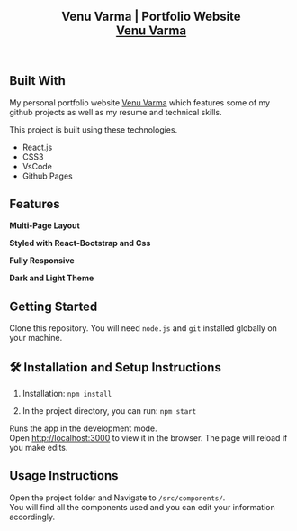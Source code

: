 <h2 align="center">
  Venu Varma | Portfolio Website<br/>
  <a href="https://www.rahuljha.info/" target="_blank">Venu Varma</a>
</h2>
<br/>



## Built With

My personal portfolio website <a href="https://www.rahuljha.info/" target="_blank">Venu Varma</a> which features some of my github projects as well as my resume and technical skills.<br/>

This project is built using these technologies.

- React.js
- CSS3
- VsCode
- Github Pages

## Features

**Multi-Page Layout**

**Styled with React-Bootstrap and Css**

**Fully Responsive**

**Dark and Light Theme**

## Getting Started

Clone this repository. You will need `node.js` and `git` installed globally on your machine.

## 🛠 Installation and Setup Instructions

1. Installation: `npm install`

2. In the project directory, you can run: `npm start`

Runs the app in the development mode.\
Open [http://localhost:3000](http://localhost:3000) to view it in the browser.
The page will reload if you make edits.

## Usage Instructions

Open the project folder and Navigate to `/src/components/`. <br/>
You will find all the components used and you can edit your information accordingly.

